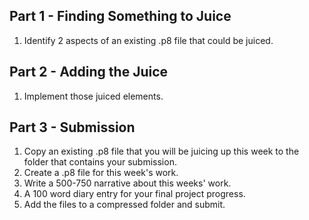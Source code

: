 ## Part 1 - Finding Something to Juice
1. Identify 2 aspects of an existing .p8 file that could be juiced.

## Part 2 - Adding the Juice
1. Implement those juiced elements.

## Part 3 - Submission

1. Copy an existing .p8 file that you will be juicing up this week to the folder that contains your submission.
1. Create a .p8 file for this week's work.
1. Write a 500-750 narrative about this weeks' work. 
1. A 100 word diary entry for your final project progress.
1. Add the files to a compressed folder and submit. 